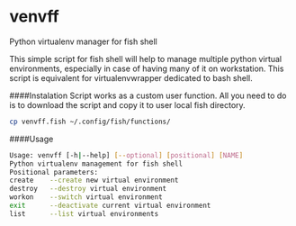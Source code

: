 # venvff
Python virtualenv manager for fish shell

This simple script for fish shell will help to manage multiple python virtual environments, especially in case
of having many of it on workstation.
This script is equivalent for virtualenvwrapper dedicated to bash shell.

####Instalation
Script works as a custom user function. All you need to do is to download
the script and copy it to user local fish directory.

```bash
cp venvff.fish ~/.config/fish/functions/
```

####Usage

```bash
Usage: venvff [-h|--help] [--optional] [positional] [NAME]
Python virtualenv management for fish shell
Positional parameters:
create    --create new virtual environment
destroy   --destroy virtual environment
workon    --switch virtual environment
exit      --deactivate current virtual environment
list      --list virtual environments
```